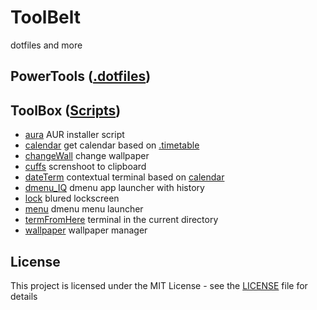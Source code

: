 # ToolBelt
dotfiles and more 

## PowerTools ([.dotfiles](powertools))

## ToolBox ([Scripts](toolbox))
* [aura](toolbox/aura.tool) AUR installer script
* [calendar](toolbox/calendar.tool) get calendar based on [.timetable](toolbox/.timetable)
* [changeWall](toolbox/changeWall.tool) change wallpaper
* [cuffs](toolbox/cuffs.tools) screnshoot to clipboard
* [dateTerm](toolbox/dateTerm.tool) contextual terminal based on [calendar](toolbox/calendar.tool)
* [dmenu_IQ](toolbox/dmenu_IQ.tool) dmenu app launcher with history
* [lock](toolbox/lock.tool) blured lockscreen
* [menu](toolbox/menu.tool) dmenu menu launcher
* [termFromHere](toolbox/termFromHere.tool) terminal in the current directory
* [wallpaper](toolbox/wallpaper.tool) wallpaper manager

## License
This project is licensed under the MIT License - see the [LICENSE](LICENSE) file for details
